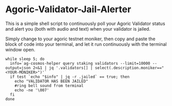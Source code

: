 # Agoric-Validator-Jail-Alerter
This is a simple shell script to continuously poll your Agoric Validator status and alert you (both with audio and text) when your validator is jailed.

Simply change <YOUR-MONIKER> to your agoric testnet moniker, then copy and paste the block of code into your terminal, and let it run continuously with the terminal window open.


```
while sleep 5; do
  info=`ag-cosmos-helper query staking validators --limit=10000 --output=json 2<&1 | jq '.validators[] | select(.description.moniker=="<YOUR-MONIKER>")'`
  if test `echo "$info" | jq -r .jailed` == true; then
    echo "VALIDATOR HAS BEEN JAILED"
    #ring bell sound from terminal
    echo -ne '\007'
  fi
done
```
